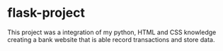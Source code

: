 # flask-project
This project was a integration of my python, HTML and CSS  knowledge creating a bank website that is able record transactions and store data.
